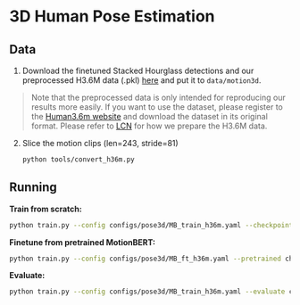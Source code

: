 # 3D Human Pose Estimation

## Data

1. Download the finetuned Stacked Hourglass detections and our preprocessed H3.6M data (.pkl) [here](https://1drv.ms/u/s!AvAdh0LSjEOlgSMvoapR8XVTGcVj) and put it to `data/motion3d`.

  > Note that the preprocessed data is only intended for reproducing our results more easily. If you want to use the dataset, please register to the [Human3.6m website](http://vision.imar.ro/human3.6m/) and download the dataset in its original format. Please refer to [LCN](https://github.com/CHUNYUWANG/lcn-pose#data) for how we prepare the H3.6M data.

2. Slice the motion clips (len=243, stride=81)

   ```bash
   python tools/convert_h36m.py
   ```

## Running

**Train from scratch:**

```bash
python train.py --config configs/pose3d/MB_train_h36m.yaml --checkpoint checkpoint/pose3d/MB_train_h36m
```

**Finetune from pretrained MotionBERT:**

```bash
python train.py --config configs/pose3d/MB_ft_h36m.yaml --pretrained checkpoint/pretrain/MB_release --checkpoint checkpoint/pose3d/FT_MB_release_MB_ft_h36m
```

**Evaluate:**

```bash
python train.py --config configs/pose3d/MB_train_h36m.yaml --evaluate checkpoint/pose3d/MB_train_h36m/best_epoch.bin         
```











